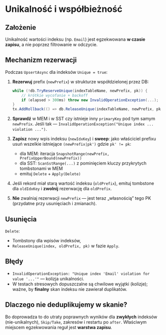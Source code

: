 # Unikalność i współbieżność

## Założenie
Unikalność wartości indeksu (np. `Email`) jest egzekwowana **w czasie zapisu**, a nie poprzez filtrowanie w odczycie.

## Mechanizm rezerwacji

Podczas `UpsertAsync` dla indeksów `Unique = true`:

1. **Rezerwuj** prefix (`newPrefix`) w strukturze współdzielonej przez DB:
   ```csharp
   while (!db.TryReserveUnique(indexTableName, newPrefix, pk)) {
       // krótkie wycofanie + backoff
       if (elapsed > 300ms) throw new InvalidOperationException(...);
   }
   tx.AddRollback(() => db.ReleaseUnique(indexTableName, newPrefix, pk));
   ```

2. **Sprawdź** w MEM i w SST czy istnieje inny `primaryKey` pod tym samym `newPrefix`. Jeśli tak — `InvalidOperationException("Unique index ... violation ...")`.

3. **Zapisz** nowy wpis indeksu (`newIdxKey`) i **sweep**: jako właściciel prefixu usuń wszelkie istniejące `(newPrefix|pk')` gdzie `pk' != pk`:
   - dla MEM: iteracja `SnapshotRange(newPrefix, PrefixUpperBound(newPrefix))`
   - dla SST: `ScanSstRange(...)` z pominięciem kluczy przykrytych tombstonami w MEM
   - emituj `Delete` + `Apply(Delete)`

4. Jeśli rekord miał starą wartość indeksu (`oldPrefix`), emituj tombstone dla `oldIdxKey` i **zwolnij** rezerwację dla `oldPrefix`.

5. **Nie** zwalniaj rezerwacji `newPrefix` — jest teraz „własnością” tego PK (przydatne przy usunięciach i zmianach).

## Usunięcia

`Delete`:
- Tombstony dla wpisów indeksów,
- `ReleaseUnique(index, oldPrefix, pk)` w fazie `Apply`.

## Błędy
- `InvalidOperationException: "Unique index 'Email' violation for value '...'"` — kolizja unikalności.
- W testach stresowych dopuszczalne są chwilowe wyjątki (kolizje); ważne, by **finalny** skan indeksu nie zawierał duplikatów.

## Dlaczego nie deduplikujemy w skanie?
Bo doprowadza to do utraty poprawnych wyników dla **zwykłych** indeksów (nie-unikalnych), `Skip/Take`, zakresów i restartu po `after`. Właściwym miejscem egzekwowania reguł jest **warstwa zapisu**.
